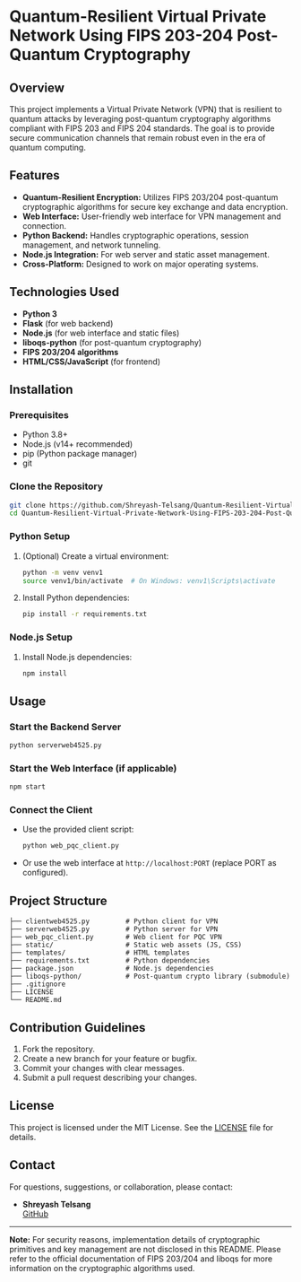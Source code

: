# Quantum-Resilient Virtual Private Network Using FIPS 203-204 Post-Quantum Cryptography

## Overview
This project implements a Virtual Private Network (VPN) that is resilient to quantum attacks by leveraging post-quantum cryptography algorithms compliant with FIPS 203 and FIPS 204 standards. The goal is to provide secure communication channels that remain robust even in the era of quantum computing.

## Features
- **Quantum-Resilient Encryption:** Utilizes FIPS 203/204 post-quantum cryptographic algorithms for secure key exchange and data encryption.
- **Web Interface:** User-friendly web interface for VPN management and connection.
- **Python Backend:** Handles cryptographic operations, session management, and network tunneling.
- **Node.js Integration:** For web server and static asset management.
- **Cross-Platform:** Designed to work on major operating systems.

## Technologies Used
- **Python 3**
- **Flask** (for web backend)
- **Node.js** (for web interface and static files)
- **liboqs-python** (for post-quantum cryptography)
- **FIPS 203/204 algorithms**
- **HTML/CSS/JavaScript** (for frontend)

## Installation
### Prerequisites
- Python 3.8+
- Node.js (v14+ recommended)
- pip (Python package manager)
- git

### Clone the Repository
```sh
git clone https://github.com/Shreyash-Telsang/Quantum-Resilient-Virtual-Private-Network-Using-FIPS-203-204-Post-Quantum-Cryptography.git
cd Quantum-Resilient-Virtual-Private-Network-Using-FIPS-203-204-Post-Quantum-Cryptography
```

### Python Setup
1. (Optional) Create a virtual environment:
   ```sh
   python -m venv venv1
   source venv1/bin/activate  # On Windows: venv1\Scripts\activate
   ```
2. Install Python dependencies:
   ```sh
   pip install -r requirements.txt
   ```

### Node.js Setup
1. Install Node.js dependencies:
   ```sh
   npm install
   ```

## Usage
### Start the Backend Server
```sh
python serverweb4525.py
```

### Start the Web Interface (if applicable)
```sh
npm start
```

### Connect the Client
- Use the provided client script:
  ```sh
  python web_pqc_client.py
  ```
- Or use the web interface at `http://localhost:PORT` (replace PORT as configured).

## Project Structure
```
├── clientweb4525.py         # Python client for VPN
├── serverweb4525.py         # Python server for VPN
├── web_pqc_client.py        # Web client for PQC VPN
├── static/                  # Static web assets (JS, CSS)
├── templates/               # HTML templates
├── requirements.txt         # Python dependencies
├── package.json             # Node.js dependencies
├── liboqs-python/           # Post-quantum crypto library (submodule)
├── .gitignore
├── LICENSE
└── README.md
```

## Contribution Guidelines
1. Fork the repository.
2. Create a new branch for your feature or bugfix.
3. Commit your changes with clear messages.
4. Submit a pull request describing your changes.

## License
This project is licensed under the MIT License. See the [LICENSE](LICENSE) file for details.

## Contact
For questions, suggestions, or collaboration, please contact:
- **Shreyash Telsang**  
  [GitHub](https://github.com/Shreyash-Telsang)

---
**Note:** For security reasons, implementation details of cryptographic primitives and key management are not disclosed in this README. Please refer to the official documentation of FIPS 203/204 and liboqs for more information on the cryptographic algorithms used.
